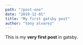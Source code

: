 ```yaml
---
path: "/post-one"
date: "2019-12-01"
title: "My first gatsby post"
author: "tony alvarez"
---
```


This is my **very first post**  in gatsby.